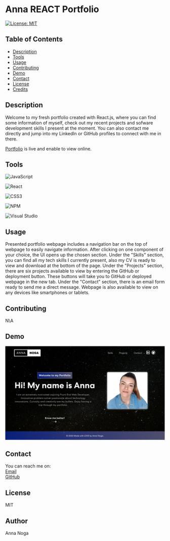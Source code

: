 # Anna REACT Portfolio

 [![License: MIT](https://img.shields.io/badge/License-MIT-yellow.svg)](https://opensource.org/licenses/MIT)

## Table of Contents
  * [Description](#description)
  * [Tools](#tools)
  * [Usage](#usage)
  * [Contributing](#contributing)
  * [Demo](#demo)
  * [Contact](#contact)
  * [License](#license)
  * [Credits](#credits)

## Description
Welcome to my fresh portfolio created with React.js, where you can find some information of myself, check out my recent projects and sofware development skills I present at the moment. You can also contact me directly and jump into my LinkedIn or GitHub profiles to connect with me in there. 

[Portfolio](https://mrsannanoga.github.io/anna-react-portfolio) is live and enable to view online.


## Tools
![JavaScript](https://img.shields.io/badge/javascript-%23323330.svg?style=for-the-badge&logo=javascript&logoColor=%23F7DF1E) 

![React](https://img.shields.io/badge/react-%2320232a.svg?style=for-the-badge&logo=react&logoColor=%2361DAFB) 

![CSS3](https://img.shields.io/badge/css3-%231572B6.svg?style=for-the-badge&logo=css3&logoColor=white)

![NPM](https://img.shields.io/badge/NPM-%23CB3837.svg?style=for-the-badge&logo=npm&logoColor=white)

![Visual Studio](https://img.shields.io/badge/Visual%20Studio-5C2D91.svg?style=for-the-badge&logo=visual-studio&logoColor=white)


## Usage
Presented portfolio webpage includes a navigation bar on the top of webpage to easily navigate information. After clicking on one component of your choice, the UI opens up the chosen section. Under the "Skills" section, you can find all my tech skills I currently present, also my CV is ready to view and download at the bottom of the page. Under the "Projects" section, there are six projects available to view by entering the GitHub or deployment button. These buttons will take you to GitHub or deployed webpage in the new tab. Under the "Contact" section, there is an email form ready to send me a direct message. Webpage is also available to view on any devices like smartphones or tablets.


## Contributing
N\A
      
## Demo

[<img src="./src/assests/img/screenshot.png">](https://youtu.be/Yh3eu-UWsm8 "React Portfolio")

## Contact
You can reach me on: </br>
[Email](mailto:mrs.anna.noga@gmail.com) </br>
[GitHub](https://github.com/mrsannanoga) 

## License
MIT 

## Author
Anna Noga
  